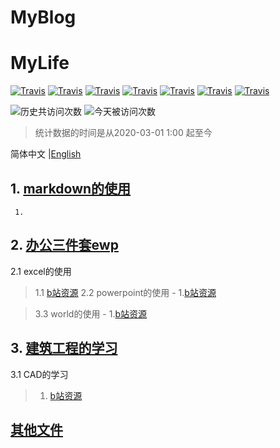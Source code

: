 # MyBlog
# MyLife
[![Travis](https://img.shields.io/badge/编辑工具-markdown-green.svg)]()
[![Travis](https://img.shields.io/badge/建筑工程-CAD-yellow.svg)]()
[![Travis](https://img.shields.io/badge/土木水利-相关资料-blueviolet.svg)]()
[![Travis](https://img.shields.io/badge/办公三件套-PEW-blue.svg)]()
[![Travis](https://img.shields.io/badge/language-python-red.svg)]()
[![Travis](https://img.shields.io/badge/Wechat-微信开发-green.svg)]()
[![Travis](https://img.shields.io/badge/pythhon-爬虫-green.svg)]()

![历史共访问次数](https://visitor-count-badge.herokuapp.com/total.svg?repo_id=robin9877.leetcode)
![今天被访问次数](https://visitor-count-badge.herokuapp.com/today.svg?repo_id=robin9877.leetcode)

> 统计数据的时间是从2020-03-01 1:00 起至今

简体中文 |[English](./README.en.md)


## 1. [markdown的使用](markdown.md)
     1. 


## 2. [办公三件套ewp](EWP.md)
2.1 excel的使用
> 1.1 [b站资源](https://www.bilibili.com/video/BV1uK411H7aP?p=1)
> 2.2 powerpoint的使用
      - 1.[b站资源](https://www.bilibili.com/video/BV1is411k7JV?from=search&seid=9157322098908588701)

> 3.3 world的使用
     - 1.[b站资源](https://www.bilibili.com/video/BV16x411r7tH?from=search&seid=13867420427295691481)

## 3. [建筑工程的学习](SE.md)
3.1 CAD的学习
> 1. [b站资源](https://www.bilibili.com/video/BV12s411Q7J5?from=search&seid=6160636109926907503)

     
##   [其他文件](other.md)

